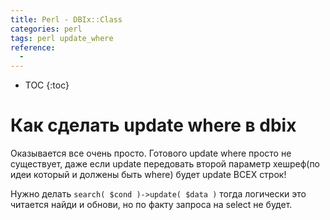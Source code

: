 ```yaml
---
title: Perl - DBIx::Class
categories: perl 
tags: perl update_where
reference:
  -
---
```


* TOC 
{:toc}

# Как сделать update where в dbix

Оказывается все очень просто. Готового update where просто не существует, даже если update передовать второй параметр хешреф(по идеи который и должены быть where) будет update ВСЕХ строк!

Нужно делать ```search( $cond )->update( $data )``` тогда логически это читается найди и обнови, но по факту запроса на select не будет. 
